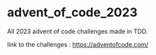 # advent_of_code_2023

All 2023 advent of code challenges made in TDD.

link to the challenges : https://adventofcode.com/
